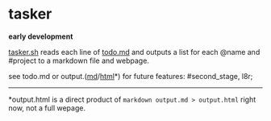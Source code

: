tasker
===

**early development**

[tasker.sh](https://github.com/insubstudios/tasker/blob/master/tasker.sh) reads each line of [todo.md](https://github.com/insubstudios/tasker/blob/master/todo.md) and outputs a list for each @name and #project to a markdown file and webpage.

see todo.md or output.([md](https://github.com/insubstudios/tasker/blob/master/output.html)/[html](https://github.com/insubstudios/tasker/blob/master/output.html)*) for future features: #second_stage, l8r;

---

*output.html is a direct product of `markdown output.md > output.html` right now, not a full wepage.
